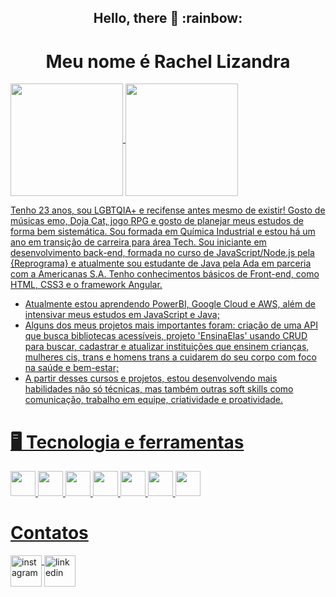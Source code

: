 <h2 align="center"> Hello, there 👋 :rainbow: </h2>
 
<h1 align="center">Meu nome é Rachel Lizandra</h1>

<div>
<a href="https://github.com/rachellizandra">
<img align="center" height="180em" src="https://github-readme-stats.vercel.app/api/top-langs/?username=rachellizandra&layout=compact&langs_count=7&theme=dracula"/>
<img align="center" height="180em" src="https://github-readme-stats.vercel.app/api?username=rachellizandra&show_icons=true&theme=dracula&include_all_commits=true&count_private=true"/>
</div>

 <p justify-content="center">Tenho 23 anos, sou LGBTQIA+ e recifense antes mesmo de existir! Gosto de músicas emo, Doja Cat, jogo RPG e gosto de planejar meus estudos de forma bem sistemática. Sou formada em Química Industrial e estou há um ano em transição de carreira para área Tech. Sou iniciante em desenvolvimento back-end, formada no curso de JavaScript/Node.js pela {Reprograma} e atualmente sou estudante de Java pela Ada em parceria com a Americanas S.A. Tenho conhecimentos básicos de Front-end, como HTML, CSS3 e o framework Angular.

- Atualmente estou aprendendo PowerBI, Google Cloud e AWS, além de intensivar meus estudos em JavaScript e Java;
- Alguns dos meus projetos mais importantes foram: criação de uma API que busca bibliotecas acessíveis, projeto 'EnsinaElas' usando CRUD para buscar, cadastrar e atualizar instituições que ensinem crianças, mulheres cis, trans e homens trans a cuidarem do seu corpo com foco na saúde e bem-estar; 
- A partir desses cursos e projetos, estou desenvolvendo mais habilidades não só técnicas, mas também outras soft skills como comunicação, trabalho em equipe, criatividade e proatividade.</p>

# 🖥️ Tecnologia e ferramentas 

<img src="https://cdn.jsdelivr.net/gh/devicons/devicon/icons/java/java-original-wordmark.svg" width="40" height="40"/>  <img src="https://cdn.jsdelivr.net/gh/devicons/devicon/icons/javascript/javascript-plain.svg" width="40" height="40"/>  <img src="https://cdn.jsdelivr.net/gh/devicons/devicon/icons/googlecloud/googlecloud-original.svg" width="40" height="40"/>  <img src="https://cdn.jsdelivr.net/gh/devicons/devicon/icons/nodejs/nodejs-original-wordmark.svg" width="40" height="40"/>  <img src="https://cdn.jsdelivr.net/gh/devicons/devicon/icons/mongodb/mongodb-original-wordmark.svg" width="40" height="40"/>  <img src="https://cdn.jsdelivr.net/gh/devicons/devicon/icons/git/git-original-wordmark.svg" width="40" height="40"/>  <img src="https://cdn.jsdelivr.net/gh/devicons/devicon/icons/mysql/mysql-original.svg" width="40" height="40"/>
          

 # Contatos

  <a href="https://www.instagram.com/rachel.lizandra/">
    <img align="center" width="50px" src="https://cdn-icons-png.flaticon.com/512/174/174855.png" alt="instagram" style="vertical-align:top;">
  </a>
  <a href="[https://www.linkedin.com/in/rachel-lizandra-96a430169/](https://www.linkedin.com/in/rachel-lizandra-96a430169/)">
    <img width="50px" src="https://cdn-icons-png.flaticon.com/512/3536/3536505.png" alt="linkedin" style="vertical-align:top;">
  </a>
</div>


          
          
          
